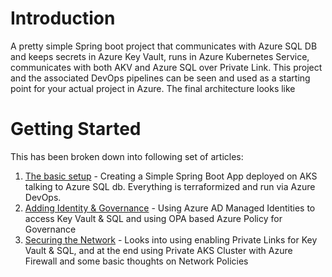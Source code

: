 # Introduction 
A pretty simple Spring boot project that communicates with Azure SQL DB and keeps secrets in Azure Key Vault, runs in Azure Kubernetes Service, communicates with both AKV and Azure SQL over Private Link. This project and the associated DevOps pipelines can be seen and used as a starting point for your actual project in Azure. The final architecture looks like 

# Getting Started
This has been broken down into following set of articles:

1. [The basic setup](https://itnext.io/running-your-microservices-securely-on-aks-417a110b2e76?sk=40002aac0f7d5af48fc781c844cfb9ba) - Creating a Simple Spring Boot App deployed on AKS talking to Azure SQL db. Everything is terraformized and run via Azure DevOps. 
2. [Adding Identity & Governance](https://medium.com/microsoftazure/secure-your-microservices-on-aks-part-2-5496bf2ba00c?sk=78fa24844772d814636b8c00e6d73824) - Using Azure AD Managed Identities to access Key Vault & SQL and using OPA based Azure Policy for Governance
3. [Securing the Network](https://medium.com/microsoftazure/secure-your-microservices-on-aks-part-3-the-network-dfde7d26af8c?sk=d29c9cd812354a1a396c0d73cf110425) - Looks into using enabling Private Links for Key Vault & SQL, and at the end using Private AKS Cluster with Azure Firewall and some basic thoughts on Network Policies

